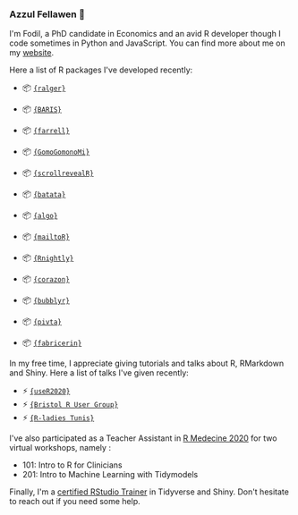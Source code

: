 
### Azzul Fellawen 👋 

I'm Fodil, a PhD candidate in Economics and an avid R developer though I code sometimes in Python and JavaScript. You can find more about me on my [website](https://ihaddadenfodil.com/).

Here a list of R packages I've developed recently: 

+ 📦 [`{ralger}`](https://github.com/feddelegrand7/ralger)

+ 📦 [`{BARIS}`](https://github.com/feddelegrand7/BARIS)

+ 📦 [`{farrell}`](https://github.com/feddelegrand7/farrell)

+ 📦 [`{GomoGomonoMi}`](https://github.com/feddelegrand7/GomoGomonoMi)

+ 📦 [`{scrollrevealR}`](https://github.com/feddelegrand7/scrollrevealR)

+ 📦 [`{batata}`](https://github.com/feddelegrand7/batata)

+ 📦 [`{algo}`](https://github.com/feddelegrand7/algo)

+ 📦 [`{mailtoR}`](https://github.com/feddelegrand7/mailtoR)

+ 📦 [`{Rnightly}`](https://github.com/feddelegrand7/Rnightly)

+ 📦 [`{corazon}`](https://github.com/feddelegrand7/corazon)

+ 📦 [`{bubblyr}`](https://github.com/feddelegrand7/bubblyr)

+ 📦 [`{pivta}`](https://github.com/feddelegrand7/pivta)

+ 📦 [`{fabricerin}`](https://github.com/feddelegrand7/fabricerin)


In my free time, I appreciate giving tutorials and talks about R, RMarkdown and Shiny. Here a list of talks I've given recently: 

+ ⚡ [`{useR2020}`](https://www.youtube.com/watch?v=OHi6E8jegQg)
+ ⚡ [`{Bristol R User Group}`](https://www.youtube.com/watch?v=84g6NDDGiZw&feature=youtu.be)
+ ⚡ [`{R-ladies Tunis}`](https://www.youtube.com/watch?v=sRmsyE3edDI)

I've also participated as a Teacher Assistant in [R Medecine 2020](https://events.linuxfoundation.org/r-medicine/) for two virtual workshops, namely :

+ 101: Intro to R for Clinicians
+ 201: Intro to Machine Learning with Tidymodels

Finally, I'm a [certified RStudio Trainer](https://education.rstudio.com/trainers/) in Tidyverse and Shiny. Don't hesitate to reach out if you need some help. 
